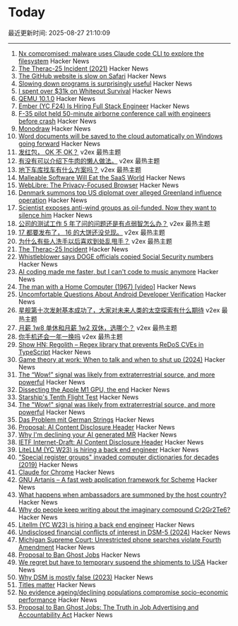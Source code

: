 # Today

最近更新时间: 2025-08-27 21:10:09

--- 
1. [Nx compromised: malware uses Claude code CLI to explore the filesystem](https://semgrep.dev/blog/2025/security-alert-nx-compromised-to-steal-wallets-and-credentials/) Hacker News
2. [The Therac-25 Incident (2021)](https://thedailywtf.com/articles/the-therac-25-incident) Hacker News
3. [The GitHub website is slow on Safari](https://github.com/orgs/community/discussions/170758) Hacker News
4. [Slowing down programs is surprisingly useful](https://stefan-marr.de/2025/08/how-to-slow-down-a-program/) Hacker News
5. [I spent over $31k on Whiteout Survival](https://old.reddit.com/r/whiteoutsurvival/comments/1hki2e9/i_spent_over_31900_on_whiteout_survivalheres_why/) Hacker News
6. [QEMU 10.1.0](https://wiki.qemu.org/ChangeLog/10.1) Hacker News
7. [Ember (YC F24) Is Hiring Full Stack Engineer](https://www.ycombinator.com/companies/ember/jobs/OTB0qby-full-stack-engineering-intern-summer-2026) Hacker News
8. [F-35 pilot held 50-minute airborne conference call with engineers before crash](https://www.cnn.com/2025/08/27/us/alaska-f-35-crash-accident-report-hnk-ml) Hacker News
9. [Monodraw](https://monodraw.helftone.com/) Hacker News
10. [Word documents will be saved to the cloud automatically on Windows going forward](https://www.ghacks.net/2025/08/27/your-word-documents-will-be-saved-to-the-cloud-automatically-on-windows-going-forward/) Hacker News
11. [发红包， OK 不 OK？](https://www.v2ex.com/t/1155299) v2ex 最热主题
12. [有没有可以介绍下牛肉的懒人做法。](https://www.v2ex.com/t/1155236) v2ex 最热主题
13. [地下车库找车有什么方案吗？](https://www.v2ex.com/t/1155208) v2ex 最热主题
14. [Malleable Software Will Eat the SaaS World](https://www.mdubakov.me/malleable-software-will-eat-the-saas-world/) Hacker News
15. [WebLibre: The Privacy-Focused Browser](https://docs.weblibre.eu/) Hacker News
16. [Denmark summons top US diplomat over alleged Greenland influence operation](https://www.bbc.com/news/articles/c0j9l08902eo) Hacker News
17. [Scientist exposes anti-wind groups as oil-funded. Now they want to silence him](https://electrek.co/2025/08/25/scientist-exposes-anti-wind-groups-as-oil-funded-now-they-want-to-silence-him/) Hacker News
18. [公司的测试工作 5 年了问的问题还是有点弱智怎么办？](https://www.v2ex.com/t/1155212) v2ex 最热主题
19. [17 都要发布了， 16 的大饼还没兑现。](https://www.v2ex.com/t/1155159) v2ex 最热主题
20. [为什么有些人洗手以后喜欢到处乱甩手？](https://www.v2ex.com/t/1155154) v2ex 最热主题
21. [The Therac-25 Incident](https://thedailywtf.com/articles/the-therac-25-incident) Hacker News
22. [Whistleblower says DOGE officials copied Social Security numbers](https://www.npr.org/2025/08/26/nx-s1-5517977/social-security-doge-privacy) Hacker News
23. [AI coding made me faster, but I can't code to music anymore](https://www.praf.me/ai-coding) Hacker News
24. [The man with a Home Computer (1967) [video]](https://www.youtube.com/watch?v=w6Ka42eyudA) Hacker News
25. [Uncomfortable Questions About Android Developer Verification](https://commonsware.com/blog/2025/08/26/uncomfortable-questions-android-developer-verification.html) Hacker News
26. [星舰第十次发射基本成功了，大家对未来人类的太空探索有什么期待](https://www.v2ex.com/t/1155181) v2ex 最热主题
27. [月薪 1w8 单休和月薪 1w2 双休，选哪个？](https://www.v2ex.com/t/1155168) v2ex 最热主题
28. [你手机还会一年一换吗](https://www.v2ex.com/t/1155151) v2ex 最热主题
29. [Show HN: Regolith – Regex library that prevents ReDoS CVEs in TypeScript](https://github.com/JakeRoggenbuck/regolith) Hacker News
30. [Game theory at work: When to talk and when to shut up (2024)](https://swaits.com/game-theory-at-work-and-when-to-shutup/) Hacker News
31. [The “Wow!” signal was likely from extraterrestrial source, and more powerful](https://www.iflscience.com/the-wow-signal-was-likely-from-an-extraterrestrial-source-and-more-powerful-than-we-thought-80561) Hacker News
32. [Dissecting the Apple M1 GPU, the end](https://rosenzweig.io/blog/asahi-gpu-part-n.html) Hacker News
33. [Starship's Tenth Flight Test](https://www.spacex.com/) Hacker News
34. [The "Wow!" signal was likely from extraterrestrial source, and more powerful](https://www.iflscience.com/the-wow-signal-was-likely-from-an-extraterrestrial-source-and-more-powerful-than-we-thought-80561) Hacker News
35. [Das Problem mit German Strings](https://www.polarsignals.com/blog/posts/2025/08/26/das-problem-mit-german-strings) Hacker News
36. [Proposal: AI Content Disclosure Header](https://www.ietf.org/archive/id/draft-abaris-aicdh-00.html) Hacker News
37. [Why I'm declining your AI generated MR](https://blog.stuartspence.ca/2025-08-declining-ai-slop-mr.html) Hacker News
38. [IETF Internet-Draft: AI Content Disclosure Header](https://www.ietf.org/archive/id/draft-abaris-aicdh-00.html) Hacker News
39. [LiteLLM (YC W23) is hiring a back end engineer](https://www.ycombinator.com/companies/litellm/jobs/6uvoBp3-founding-backend-engineer) Hacker News
40. ["Special register groups" invaded computer dictionaries for decades (2019)](https://www.righto.com/2019/10/how-special-register-groups-invaded.html) Hacker News
41. [Claude for Chrome](https://www.anthropic.com/news/claude-for-chrome) Hacker News
42. [GNU Artanis – A fast web application framework for Scheme](https://artanis.dev/index.html) Hacker News
43. [What happens when ambassadors are summoned by the host country?](https://politics.stackexchange.com/questions/93401/what-happens-when-ambassadors-are-summoned-by-the-foreign-ministry-of-their-host) Hacker News
44. [Why do people keep writing about the imaginary compound Cr2Gr2Te6?](https://www.righto.com/2025/08/Cr2Ge2Te6-not-Cr2Gr2Te6.html) Hacker News
45. [Litellm (YC W23) is hiring a back end engineer](https://www.ycombinator.com/companies/litellm/jobs/6uvoBp3-founding-backend-engineer) Hacker News
46. [Undisclosed financial conflicts of interest in DSM-5 (2024)](https://www.bmj.com/content/384/bmj-2023-076902) Hacker News
47. [Michigan Supreme Court: Unrestricted phone searches violate Fourth Amendment](https://reclaimthenet.org/michigan-supreme-court-rules-phone-search-warrants-must-be-specific) Hacker News
48. [Proposal to Ban Ghost Jobs](https://www.cnbc.com/2025/08/25/tech-worker-was-frustrated-with-ghost-jobs-now-hes-trying-to-pass-a-national-ban.html) Hacker News
49. [We regret but have to temporary suspend the shipments to USA](https://olimex.wordpress.com/2025/08/26/we-regret-but-have-to-temporary-suspend-the-shipments-to-usa/) Hacker News
50. [Why DSM is mostly false (2023)](https://ghaemi.substack.com/p/why-dsm-is-mostly-false) Hacker News
51. [Titles matter](https://joshcollinsworth.com/blog/titles-matter) Hacker News
52. [No evidence ageing/declining populations compromise socio-economic performance](https://arxiv.org/abs/2508.16872) Hacker News
53. [Proposal to Ban Ghost Jobs: The Truth in Job Advertising and Accountability Act](https://www.cnbc.com/2025/08/25/tech-worker-was-frustrated-with-ghost-jobs-now-hes-trying-to-pass-a-national-ban.html) Hacker News

